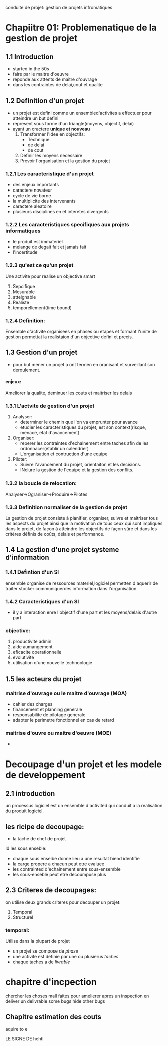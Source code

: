 conduite de projet: gestion de projets infromatiques

# Chapiitre 01: Problemenatique de la gestion de projet
## 1.1 Introduction
- started in the 50s
- faire par le maitre d'oeuvre
- reponde aux attents de maitre d'ouvrage
- dans les contraintes de delai,cout et qualite
## 1.2 Definition d'un projet
- un projet est defini comme un ensembled'activites a effectuer pour
atteindre un but defini
- represent sous forme d'un triangle(moyens, objectif, delai)
- ayant un cractere <b>unique et nouveau</b>
	1. Transformer l'idee en objectifs:
		- Technique
		- de delai
		- de cout
	2. Definir les moyens necessaire
	3. Prevoir l'organisation et la gestion du projet
### 1.2.1 Les caracteristique d'un projet
- des enjeux importants
- caractere novateur
- cycle de vie borne
- la multiplicite des intervenants
- caractere aleatoire
- plusieurs disciplines en et interetes divergents
### 1.2.2 Les caracteristiques specifiques aux projets informatiques
- le produit est immateriel
- melange de degait fait et jamais fait
- l'incertitude
### 1.2.3 qu'est ce qu'un projet
Une activite pour realise un objective smart
1. Sepcifique
2. Mesurable
3. atteignable
4. Realiste
5. temporellement(time bound)
### 1.2.4 Definition:
Ensemble d'activite organisees en phases ou etapes et formant l'unite de
gestion permettat la realistaion d'un objective defini et precis.
## 1.3 Gestion d'un projet
- pour but mener un projet a ont termen en oranisant et surveillant son
		deroulement.

#### enjeux:
Ameliorer la qualite, deminuer les couts et maitriser les delais

### 1.3.1 L'actvite de gestion d'un projet
1. Analyser:
	- determiner le chemin que l'on va emprunter pour avance
	- etudier les caracteristiques du projet, est son context(risque,
			menace, etat d'avancement)
2. Organiser:
	- reperer les contraintes d'echainement entre taches afin de les
			ordonnacer(etablir un calendrier)
	- L'organisation et contruction d'une equipe
3. Piloter:
	- Suivre l'avancement du projet, orientaiton et les decisions.
	- INclure la gestion de l'equipe et la gestion des conflits.

### 1.3.2 la boucle de relocation:
Analyser$\to$Ograniser$\to$Produire$\to$Pilotes

### 1.3.3 Definition normaliser de la gestion de projet
La gestion de projet consiste à planifier, organiser, 
suivre et maitriser tous les aspects du
projet ainsi que la motivation de tous ceux qui sont impliqués dans
le projet, de façon à atteindre les
objectifs de façon sûre et dans les critères définis de coûts, délais et 
performance.

## 1.4 La gestion d'une projet systeme d'information
### 1.4.1 Defintion d'un SI
ensemble organise de ressources materiel,logiciel permetten d'aquerir de
traiter stocker communiquerdes information dans l'organisation.
### 1.4.2 Caracteristiques d'un SI
- il y a interaction enre l'objectif d'une part et les moyens/delais
		d'autre part.
### objective:
1. productivite admin
2. aide aumangement 
3. eficacite operationnelle
4. evolutivite
5. utilisation d'une nouvelle technoologie
## 1.5 les acteurs du projet
### maitrise d'ouvrage ou le maitre  d'ouvrage (MOA)
- cahier des charges
- financement et planning generale
- responsabilite de pilotage generale
- adapter le perimetre fonctionnel en cas de retard
### maitrise d'ouvre ou maitre d'oeuvre (MOE)
- 

# Decoupage d'un projet et les modele de developpement
## 2.1 introduction
un processus logiciel est un ensemble d'activited qui conduit a la
realisation du produit logiciel.
## les ricipe de decoupage:
- la tache de chef de projet 

Id les sous enseble:
- chaque sous enselbe donne lieu a une resultat biend identifie
- la carge propere a chacun peut etre evaluee
- les contrainted d'echainement entre sous-ensemble
- les sous-enseble peut etre decoumpuse plus

## 2.3 Criteres de decoupages:
on utilise deux grands criteres pour decouper un projet:
1. Temporal
2. Structurel

### temporal:
Utilise dans la plupart de projet 
- un projet se compose de _phase_
- une activite est definie par une  ou plusierus _taches_
- chaque taches a de _livrable_





# chapitre d'incpection
chercher les choses mall faites pour amelierer
apres un inspection en deliver un delivrable
some bugs hide other bugs

## Chapitre estimation des couts
aquire to e


LE SIGNE DE hehtl
	

